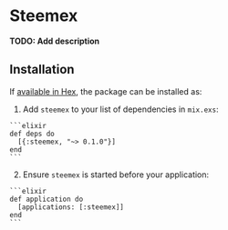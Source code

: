 # Steemex

**TODO: Add description**

## Installation

If [available in Hex](https://hex.pm/docs/publish), the package can be installed as:

  1. Add `steemex` to your list of dependencies in `mix.exs`:

    ```elixir
    def deps do
      [{:steemex, "~> 0.1.0"}]
    end
    ```

  2. Ensure `steemex` is started before your application:

    ```elixir
    def application do
      [applications: [:steemex]]
    end
    ```


